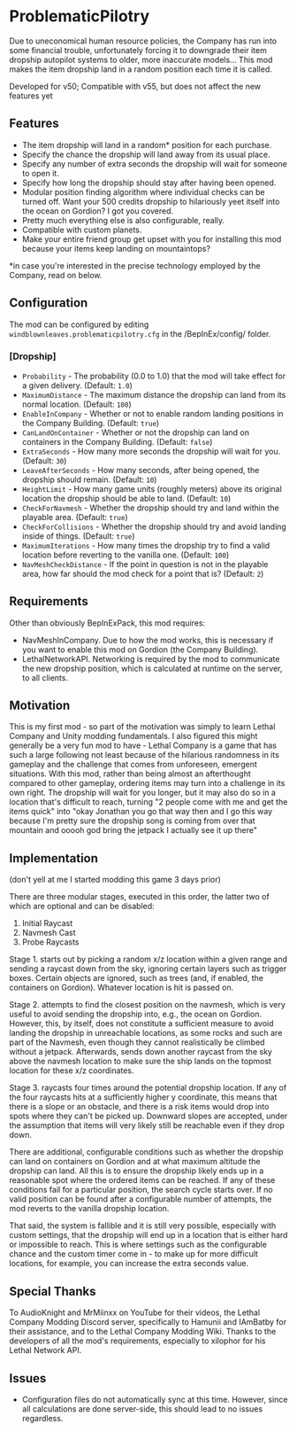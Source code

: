 # ProblematicPilotry

Due to uneconomical human resource policies, the Company has run into some financial trouble, unfortunately forcing it to downgrade their item dropship autopilot systems to older, more inaccurate models... This mod makes the item dropship land in a random position each time it is called.

Developed for v50; Compatible with v55, but does not affect the new features yet

## Features
- The item dropship will land in a random* position for each purchase.
- Specify the chance the dropship will land away from its usual place.
- Specify any number of extra seconds the dropship will wait for someone to open it.
- Specify how long the dropship should stay after having been opened.
- Modular position finding algorithm where individual checks can be turned off. Want your 500 credits dropship to hilariously yeet itself into the ocean on Gordion? I got you covered.
- Pretty much everything else is also configurable, really.
- Compatible with custom planets.
- Make your entire friend group get upset with you for installing this mod because your items keep landing on mountaintops?

*in case you're interested in the precise technology employed by the Company, read on below.

## Configuration

The mod can be configured by editing `windblownleaves.problematicpilotry.cfg` in the /BepInEx/config/ folder.

### [Dropship]
- `Probability` - The probability (0.0 to 1.0) that the mod will take effect for a given delivery. (Default: `1.0`)
- `MaximumDistance` - The maximum distance the dropship can land from its normal location. (Default: `100`)
- `EnableInCompany` - Whether or not to enable random landing positions in the Company Building. (Default: `true`)
- `CanLandOnContainer` - Whether or not the dropship can land on containers in the Company Building. (Default: `false`)
- `ExtraSeconds` - How many more seconds the dropship will wait for you. (Default: `30`)
- `LeaveAfterSeconds` - How many seconds, after being opened, the dropship should remain. (Default: `10`)
- `HeightLimit` - How many game units (roughly meters) above its original location the dropship should be able to land. (Default: `10`)
- `CheckForNavmesh` - Whether the dropship should try and land within the playable area. (Default: `true`)
- `CheckForCollisions` - Whether the dropship should try and avoid landing inside of things. (Default: `true`)
- `MaximumIterations` - How many times the dropship try to find a valid location before reverting to the vanilla one. (Default: `100`)
- `NavMeshCheckDistance` - If the point in question is not in the playable area, how far should the mod check for a point that is? (Default: `2`)

## Requirements

Other than obviously BepInExPack, this mod requires:
- NavMeshInCompany. Due to how the mod works, this is necessary if you want to enable this mod on Gordion (the Company Building).
- LethalNetworkAPI. Networking is required by the mod to communicate the new dropship position, which is calculated at runtime on the server, to all clients.

## Motivation

This is my first mod - so part of the motivation was simply to learn Lethal Company and Unity modding fundamentals.
I also figured this might generally be a very fun mod to have - Lethal Company is a game that has such a large following not least because of the hilarious randomness in its gameplay and the challenge that comes from unforeseen, emergent situations. With this mod, rather than being almost an afterthought compared to other gameplay, ordering items may turn into a challenge in its own right. The dropship will wait for you longer, but it may also do so in a location that's difficult to reach, turning "2 people come with me and get the items quick" into "okay Jonathan you go that way then and I go this way because I'm pretty sure the dropship song is coming from over that mountain and ooooh god bring the jetpack I actually see it up there"

## Implementation

(don't yell at me I started modding this game 3 days prior)

There are three modular stages, executed in this order, the latter two of which are optional and can be disabled:

1. Initial Raycast
2. Navmesh Cast
3. Probe Raycasts

Stage 1. starts out by picking a random x/z location within a given range and sending a raycast down from the sky, ignoring certain layers such as trigger boxes. Certain objects are ignored, such as trees (and, if enabled, the containers on Gordion). Whatever location is hit is passed on. 

Stage 2. attempts to find the closest position on the navmesh, which is very useful to avoid sending the dropship into, e.g., the ocean on Gordion. However, this, by itself, does not constitute a sufficient measure to avoid landing the dropship in unreachable locations, as some rocks and such are part of the Navmesh, even though they cannot realistically be climbed without a jetpack. Afterwards, sends down another raycast from the sky above the navmesh location to make sure the ship lands on the topmost location for these x/z coordinates.

Stage 3. raycasts four times around the potential dropship location. If any of the four raycasts hits at a sufficiently higher y coordinate, this means that there is a slope or an obstacle, and there is a risk items would drop into spots where they can't be picked up. Downward slopes are accepted, under the assumption that items will very likely still be reachable even if they drop down.

There are additional, configurable conditions such as whether the dropship can land on containers on Gordion and at what maximum altitude the dropship can land. All this is to ensure the dropship likely ends up in a reasonable spot where the ordered items can be reached. If any of these conditions fail for a particular position, the search cycle starts over. If no valid position can be found after a configurable number of attempts, the mod reverts to the vanilla dropship location.

That said, the system is fallible and it is still very possible, especially with custom settings, that the dropship will end up in a location that is either hard or impossible to reach. This is where settings such as the configurable chance and the custom timer come in - to make up for more difficult locations, for example, you can increase the extra seconds value.

## Special Thanks
To AudioKnight and MrMiinxx on YouTube for their videos, the Lethal Company Modding Discord server, specifically to Hamunii and IAmBatby for their assistance, and to the Lethal Company Modding Wiki. Thanks to the developers of all the mod's requirements, especially to xilophor for his Lethal Network API.

## Issues
- Configuration files do not automatically sync at this time. However, since all calculations are done server-side, this should lead to no issues regardless.